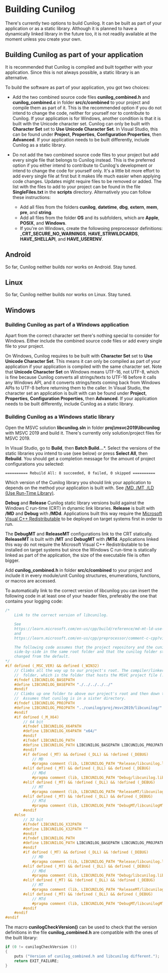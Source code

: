 
# Building Cunilog

There's currently two options to build Cunilog. It can be built as part of your application or as a static library. Although it is planned to have a dynamically linked library in the future too, it is not readily available at the moment unless you create your own.

## Building Cunilog as part of your application

It is recommended that Cunilog is compiled and built together with your application. Since this is not always possible, a static library is an alternative.

To build the software as part of your application, you got two choices:

- Add the two combined source code files __cunilog_combined.h__ and
	__cunilog_combined.c__ in folder __src/c/combined__ to your project and compile them as 	part of it. This is the recommended option if you do not intend to change the code, neither for yourself nor to contribute to Cunilog. If your application is for Windows, another condition is that it is built with the Unicode character set. Cunilog can only be built with __Character Set__ set to __Use Unicode Character Set__. In Visual Studio, this can be found under __Project__, __Properties__, __Configuration Properties__, then __Advanced__. If your application needs to be built differently, include Cunilog as a static library.
	
- Do not add the two combined source code files to your project but add every
	single file that belongs to Cunilog instead. This is the preferred option
	if you either intend to contribute to Cunilog's development or intend to
	change the code for yourself only. It's a little bit more effort to add
	every single file at first but it makes life much easier when applying code
	changes. Updates might require files to be removed or added. The list with the files to add to your project can be found in the file __SingleFiles.txt__ in the __scripts__ directory. Alternatively you can follow these instructions:
  - Add all files from the folders __cunilog__, __datetime__, __dbg__, __extern__, __mem__, __pre__, and __string__.
  - Add all files from the folder __OS__ and its subfolders, which are __Apple__, __POSIX__, and __Windows__.
  - If you're on Windows, create the followoing preprocessor definitions: ___CRT_SECURE_NO_WARNINGS__, __HAVE_STRWILDCARDS__, __HAVE_SHELLAPI__, and __HAVE_USERENV__.

## Android

So far, Cunilog neither builds nor works on Android. Stay tuned.

## Linux

So far, Cunilog neither builds nor works on Linux. Stay tuned.

## Windows

### Building Cunilog as part of a Windows application

Apart from the correct character set there's nothing special to consider for Windows. Either include the combined source code files or add every single file to your project.

On Windows, Cunilog requires to be built with __Character Set__ set to __Use Unicode Character Set__. This means it can only be compiled as part of your application if your application is compiled with the same character set. Note that __Unicode Character Set__ on Windows means UTF-16, not UTF-8, which is fine because Cunilog converts all strings/texts to UTF-16 before it calls any Windows API, and it converts strings/texts coming back from Windows APIs to UTF-8 before returning them to the caller.
In Visual Studio, the character set an application is built with can be found under __Project__, __Properties__, __Configuration Properties__, then __Advanced__. If your application needs to be built differently, include Cunilog as a static library.

### Building Cunilog as a Windows static library

Open the MSVC solution __libcunilog.sln__ in folder __proj\msvc2019\libcunilog__ with MSVC 2019 and build it. There's currently only solution/project files for MSVC 2019.

In Visual Studio, go to __Build__, then __Batch Build...__*. Select the versions of the static libraries you intend to use (see below) or press __Select All__, then __Rebuild__. You should get a completion message for the amount of project configurations you selected:
```
========== Rebuild All: 8 succeeded, 0 failed, 0 skipped ==========
```

Which version of the Cunilog library you should link your application to depends on the method your application is built with. See [/MD, /MT, /LD (Use Run-Time Library)](https://learn.microsoft.com/en-us/cpp/build/reference/md-mt-ld-use-run-time-library?view=msvc-170).

__Debug__ and __Release__ Cunilog static library versions build against the Windows C run-time (CRT) in dynamic link libraries. __Release__ is built with __/MD__ and __Debug__ with __/MDd__. Applications built this way require the [Microsoft Visual C++ Redistributable](https://learn.microsoft.com/en-us/cpp/windows/latest-supported-vc-redist?view=msvc-170) to be deployed on target systems first in order to run.

The __DebugMT__ and __ReleaseMT__ configurations link to the CRT statically. __ReleaseMT__ is built with __/MT__ and __DebugMT__ with __/MTd__. Applications linked this way do not require the Microsoft Visual C++ Redistributable to be installed on target systems but since the Windows C run-time is statically linked as part of the application, the size of the executable file is often bigger.

Add __cunilog_combined.h__ in folder __src/c/combined__ to your project and include it in every module/unit Cunilog structures, enumerations, functions, or macros are accessed.

To automatically link to the correct version of libcunilog you can insert the following code in at least one of your header files, preferably the one that contains your logging code:
```C
/*
	Link to the correct version of libcunilog.

	See
	https://learn.microsoft.com/en-us/cpp/build/reference/md-mt-ld-use-run-time-library?view=msvc-170
	and
	https://learn.microsoft.com/en-us/cpp/preprocessor/comment-c-cpp?view=msvc-170 .

	The following code assumes that the project repository and the cunilog repository rest
	side-by-side in the same root folder and that the cunilog folder structure hasn't been
	changed from the default.
*/
#if defined (_MSC_VER) && defined (_WIN32)
	// Climbs all the way up to our project's root. The compiler/linker starts in our project
	//	folder, which is the folder that hosts the MSVC project file (.vcxproj).
	#ifndef LIBCUNILOG_BASEPATH
	#define LIBCUNILOG_BASEPATH "./../../../../"
	#endif
	// Climbs up one folder to above our project's root and then down to our cunilog solution.
	//	Assumes that cunilog is in a sister directory.
	#ifndef LIBCUNILOG_PROJPATH
	#define LIBCUNILOG_PROJPATH "../cunilog/proj/msvc2019/libcunilog/"
	#endif
	#if defined (_M_X64)
		// 64 bit
		#ifndef LIBCUNILOG_X64PATH
		#define LIBCUNILOG_X64PATH "x64/"
		#endif
		#ifndef LIBCUNILOG_PATH
		#define LIBCUNILOG_PATH LIBCUNILOG_BASEPATH LIBCUNILOG_PROJPATH LIBCUNILOG_X64PATH
		#endif
		#if defined (_MT) && defined (_DLL) && !defined (_DEBUG)
			// MD
			#pragma comment (lib, LIBCUNILOG_PATH "Release/libcunilog.lib")
		#elif defined (_MT) && defined (_DLL) && defined (_DEBUG)
			// MDd
			#pragma comment (lib, LIBCUNILOG_PATH "Debug/libcunilog.lib")
		#elif defined (_MT) && !defined (_DLL) && !defined (_DEBUG)
			// MT
			#pragma comment (lib, LIBCUNILOG_PATH "ReleaseMT/libcunilogMT.lib")
		#elif defined (_MT) && !defined (_DLL) && defined (_DEBUG)
			// MTd
			#pragma comment (lib, LIBCUNILOG_PATH "DebugMT/libcunilogMT.lib")
		#endif
	#else
		// 32 bit
		#ifndef LIBCUNILOG_X32PATH
		#define LIBCUNILOG_X32PATH ""
		#endif
		#ifndef LIBCUNILOG_PATH
		#define LIBCUNILOG_PATH LIBCUNILOG_BASEPATH LIBCUNILOG_PROJPATH LIBCUNILOG_X32PATH
		#endif
		#if defined (_MT) && defined (_DLL) && !defined (_DEBUG)
			// MD
			#pragma comment (lib, LIBCUNILOG_PATH "Release/libcunilog.lib")
		#elif defined (_MT) && defined (_DLL) && defined (_DEBUG)
			// MDd
			#pragma comment (lib, LIBCUNILOG_PATH "Debug/libcunilog.lib")
		#elif defined (_MT) && !defined (_DLL) && !defined (_DEBUG)
			// MT
			#pragma comment (lib, LIBCUNILOG_PATH "ReleaseMT/libcunilogMT.lib")
		#elif defined (_MT) && !defined (_DLL) && defined (_DEBUG)
			// MTd
			#pragma comment (lib, LIBCUNILOG_PATH "DebugMT/libcunilogMT.lib")
		#endif
	#endif
#endif
```

The macro __cunilogCheckVersion()__ can be used to check that the version definitions in the file __cunilog_combined.h__ are compatible with the ones of the built library:
```C
if (0 != cunilogCheckVersion ())
{
	puts ("Version of cunilog_combined.h and libcunilog different.");
	return EXIT_FAILURE;
}
```
